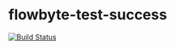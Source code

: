 # flowbyte-test-success

[![Build Status](https://travis-ci.org/flowbyte/flowbyte-test-success.svg?branch=master)](https://travis-ci.org/flowbyte/flowbyte-test-success)
